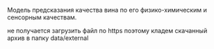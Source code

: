 Модель предсказания качества вина по его физико-химическим и сенсорным качествам.

не получается загрузить файл по https
поэтому кладем скачанный архив в папку data/external